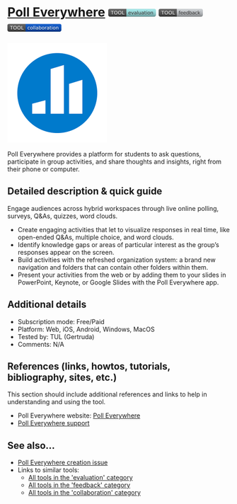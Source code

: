 # [Poll Everywhere](https://www.polleverywhere.com/)  [<img src="images/evaluation.png" align="bottom">](https://github.com/e-CLOSE/Toolbox/issues?q=label%3A01_TOOL+label%3Aevaluation) [<img src="images/feedback.png" align="bottom">](https://github.com/e-CLOSE/Toolbox/issues?q=label%3A01_TOOL+label%3Afeedback) [<img src="images/collaboration.png" align="bottom">](https://github.com/e-CLOSE/Toolbox/issues?q=label%3A01_TOOL+label%3Acollaboration)

![Poll Everywhere Logo](images/poll-everywhere2.png)

Poll Everywhere provides a platform for students to ask questions, participate in group activities, and share thoughts and insights, right from their phone or computer.


## Detailed description & quick guide

Engage audiences across hybrid workspaces through live online polling, surveys, Q&As, quizzes, word clouds.

- Create engaging activities that let to visualize responses in real time, like open-ended Q&As, multiple choice, and word clouds.
- Identify knowledge gaps or areas of particular interest as the group’s responses appear on the screen.
- Build activities with the refreshed organization system: a brand new navigation and folders that can contain other folders within them.
- Present your activities from the web or by adding them to your slides in PowerPoint, Keynote, or Google Slides with the Poll Everywhere app.

## Additional details

- Subscription mode: Free/Paid
- Platform: Web, iOS, Android, Windows, MacOS
- Tested by: TUL (Gertruda)
- Comments: N/A


## References (links, howtos, tutorials, bibliography, sites, etc.)

This section should include additional references and links to help in
understanding and using the tool.

- Poll Everywhere website: [Poll Everywhere](https://www.polleverywhere.com/)
- [Poll Everywhere support](https://support.polleverywhere.com/hc/en-us)


## See also...

- [Poll Everywhere creation issue](https://github.com/e-CLOSE/Toolbox/issues/121)
- Links to similar tools:
  - [All tools in the 'evaluation' category](https://github.com/e-CLOSE/Toolbox/issues?q=label%3A01_TOOL+label%3Aevaluation)
  - [All tools in the 'feedback' category](https://github.com/e-CLOSE/Toolbox/issues?q=label%3A01_TOOL+label%3Afeedback)
  - [All tools in the 'collaboration' category](https://github.com/e-CLOSE/Toolbox/issues?q=label%3A01_TOOL+label%3Acollaboration)
